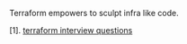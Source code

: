 Terraform empowers to sculpt infra like code.

[1]. [terraform interview questions](https://x.com/techyoutbe/status/1755642908235931815)
